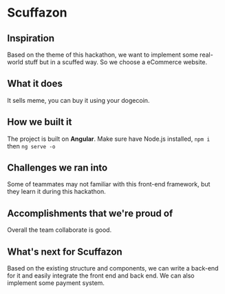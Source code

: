 # Scuffazon

## Inspiration
Based on the theme of this hackathon,  we want to implement some real-world stuff but in a scuffed way. So we choose a eCommerce website.

## What it does
It sells meme, you can buy it using your dogecoin.

## How we built it
The project is built on **Angular**.
Make sure have Node.js installed, `npm i`
then `ng serve -o`

## Challenges we ran into
Some of teammates may not familiar with this front-end framework, but they learn it during this hackathon.

## Accomplishments that we're proud of
Overall the team collaborate is good.

## What's next for Scuffazon
Based on the existing structure and components, we can write a back-end for it and easily integrate the front end and back end. We can also implement some payment system.
